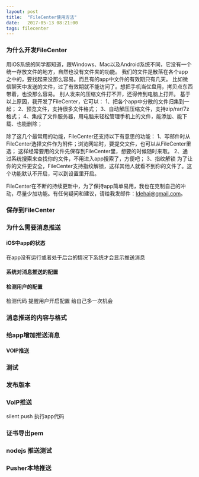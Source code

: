 ```yaml
---
layout: post
title:  "FileCenter使用方法"
date:   2017-05-13 08:21:00
tags: filecenter
---
```

### 为什么开发FileCenter
用iOS系统的同学都知道，跟Windows、Mac以及Android系统不同，它没有一个统一存放文件的地方，自然也没有文件夹的功能。
我们的文件是散落在各个app之中的，要找起来没那么容易。而且有的app中文件的有效期只有几天。
比如微信聊天中发送的文件，过了有效期就不能访问了。想把手机当优盘用，拷贝点东西带着，也没那么容易。
别人发来的压缩文件打不开，还得传到电脑上打开。
基于以上原因，我开发了FileCenter，它可以：
1、把各个app中分散的文件归集到一起；
2、预览文件，支持很多文件格式；
3、自动解压压缩文件，支持zip/rar/7z格式；
4、集成了文件服务器，用电脑来轻松管理手机上的文件，能添加、能下载、也能删除；

除了这几个最常用的功能，FileCenter还支持以下有意思的功能：
1、写邮件时从FileCenter选择文件作为附件；浏览网站时，要提交文件，也可以从FileCenter里选；
这样经常要用的文件先保存到FileCenter里，想要的时候随时来取。
2、通过系统搜索来查找你的文件，不用进入app搜索了，方便吧；
3、指纹解锁
为了让你的文件更安全，FileCenter支持指纹解锁，这样其他人就看不到你的文件了。这个功能默认不开启，可以到设置里开启。

FileCenter在不断的持续更新中，为了保持app简单易用，我也在克制自己的冲动，尽量少加功能。有任何疑问和建议，请给我发邮件：ldehai@gmail.com。

### 保存到FileCenter
### 为什么需要消息推送
#### iOS中app的状态
在app没有运行或者处于后台的情况下系统才会显示推送消息
#### 系统对消息推送的配置
#### 检测用户的配置
检测代码
提醒用户开启配置
给自己多一次机会
### 消息推送的内容与格式
### 给app增加推送消息
#### VOIP推送
### 测试
### 发布版本

### VoIP推送
silent push
执行app代码

### 证书导出pem

### nodejs 推送测试

### Pusher本地推送
